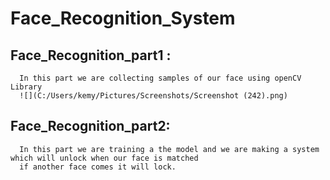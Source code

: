 # Face_Recognition_System
## Face_Recognition_part1 :
      In this part we are collecting samples of our face using openCV Library 
      ![](C:/Users/kemy/Pictures/Screenshots/Screenshot (242).png)
## Face_Recognition_part2:
      In this part we are training a the model and we are making a system which will unlock when our face is matched
      if another face comes it will lock.
